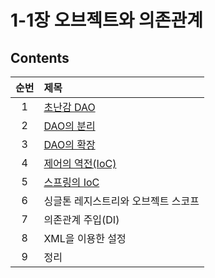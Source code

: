# 1-1장 오브젝트와 의존관계

## Contents

| 순번 | 제목                                                                                                                                                                                                                                                                                                                                                                         |
| :--: | :--------------------------------------------------------------------------------------------------------------------------------------------------------------------------------------------------------------------------------------------------------------------------------------------------------------------------------------------------------------------------- |
|  1   | [초난감 DAO](https://github.com/0xe82de/Study/blob/main/Spring/%ED%86%A0%EB%B9%84%EC%9D%98%20%EC%8A%A4%ED%94%84%EB%A7%81%203.1/1-1%EC%9E%A5%20%EC%98%A4%EB%B8%8C%EC%A0%9D%ED%8A%B8%EC%99%80%20%EC%9D%98%EC%A1%B4%EA%B4%80%EA%B3%84/1.1%20%EC%B4%88%EB%82%9C%EA%B0%90%20DAO.md)                                                                                               |
|  2   | [DAO의 분리](https://github.com/0xe82de/Study/blob/main/Spring/%ED%86%A0%EB%B9%84%EC%9D%98%20%EC%8A%A4%ED%94%84%EB%A7%81%203.1/1-1%EC%9E%A5%20%EC%98%A4%EB%B8%8C%EC%A0%9D%ED%8A%B8%EC%99%80%20%EC%9D%98%EC%A1%B4%EA%B4%80%EA%B3%84/1.2%20DAO%EC%9D%98%20%EB%B6%84%EB%A6%AC.md)                                                                                               |
|  3   | [DAO의 확장](https://github.com/0xe82de/Study/blob/main/Spring/%ED%86%A0%EB%B9%84%EC%9D%98%20%EC%8A%A4%ED%94%84%EB%A7%81%203.1/1-1%EC%9E%A5%20%EC%98%A4%EB%B8%8C%EC%A0%9D%ED%8A%B8%EC%99%80%20%EC%9D%98%EC%A1%B4%EA%B4%80%EA%B3%84/1.3%20DAO%EC%9D%98%20%ED%99%95%EC%9E%A5.md)                                                                                               |
|  4   | [제어의 역전(IoC)](<https://github.com/0xe82de/Study/blob/main/Spring/%ED%86%A0%EB%B9%84%EC%9D%98%20%EC%8A%A4%ED%94%84%EB%A7%81%203.1/1-1%EC%9E%A5%20%EC%98%A4%EB%B8%8C%EC%A0%9D%ED%8A%B8%EC%99%80%20%EC%9D%98%EC%A1%B4%EA%B4%80%EA%B3%84/1.4%20%EC%A0%9C%EC%96%B4%EC%9D%98%20%EC%97%AD%EC%A0%84(IoC).md>)                                                                   |
|  5   | [스프링의 IoC](https://github.com/0xe82de/Study/blob/main/Spring/%ED%86%A0%EB%B9%84%EC%9D%98%20%EC%8A%A4%ED%94%84%EB%A7%81%203.1/1-1%EC%9E%A5%20%EC%98%A4%EB%B8%8C%EC%A0%9D%ED%8A%B8%EC%99%80%20%EC%9D%98%EC%A1%B4%EA%B4%80%EA%B3%84/1.5%20%EC%8A%A4%ED%94%84%EB%A7%81%EC%9D%98%20IoC.md#153-%EC%8A%A4%ED%94%84%EB%A7%81-IoC%EC%9D%98-%EC%9A%A9%EC%96%B4-%EC%A0%95%EB%A6%AC) |
|  6   | 싱글톤 레지스트리와 오브젝트 스코프                                                                                                                                                                                                                                                                                                                                          |
|  7   | 의존관계 주입(DI)                                                                                                                                                                                                                                                                                                                                                            |
|  8   | XML을 이용한 설정                                                                                                                                                                                                                                                                                                                                                            |
|  9   | 정리                                                                                                                                                                                                                                                                                                                                                                         |
